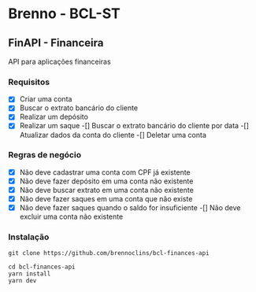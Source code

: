 # Brenno - BCL-ST

## FinAPI - Financeira

API para aplicações financeiras

### Requisitos

-[x] Criar uma conta
-[x] Buscar o extrato bancário do cliente
-[x] Realizar um depósito
-[x] Realizar um saque
-[] Buscar o extrato bancário do cliente por data
-[] Atualizar dados da conta do cliente
-[] Deletar uma conta

### Regras de negócio

-[x] Não deve cadastrar uma conta com CPF já existente
-[x] Não deve fazer depósito em uma conta não existente
-[x] Não deve buscar extrato em uma conta não existente
-[x] Não deve fazer saques em uma conta que não existe
-[x] Não deve fazer saques quando o saldo for insuficiente
-[] Não deve excluir uma conta não existente

### Instalação

```
git clone https://github.com/brennoclins/bcl-finances-api

cd bcl-finances-api
yarn install
yarn dev
```